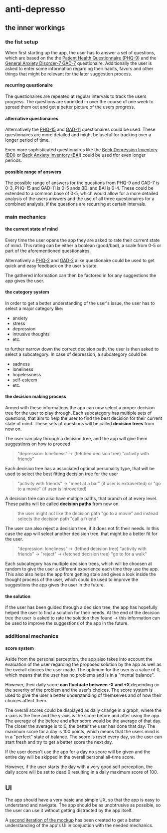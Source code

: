 # anti-depresso
## the inner workings
### the fist setup
When first starting up the app, the user has to answer a set of questions, which are based on the the [Patient Health Questionnaire (PHQ-9)](https://en.wikipedia.org/wiki/Patient_Health_Questionnaire) and the [General Anxiety Disorder-7 GAD-7](https://en.wikipedia.org/wiki/GAD-7) questionaire. Additionally the user is asked to enter some information regarding their habits, favors and other things that might be relevant for the later suggestion process. 

#### recurring questionaire
The questionaires are repeated at regular intervals to track the users progress. The questions are sprinkled in over the course of one week to spread them out and get a better picture of the users progress.

#### alternative questionaires
Alternatively the [PHQ-15](https://en.wikipedia.org/wiki/Patient_Health_Questionnaire) and [GAD-11](https://en.wikipedia.org/wiki/GAD-7) questionaires could be used. These questionaires are more detailed and might be useful for tracking over a longer period of time.

Even more sophisticated questionaires like the [Beck Depression Inventory (BDI)](https://en.wikipedia.org/wiki/Beck_Depression_Inventory) or [Beck Anxiety Inventory (BAI)](https://en.wikipedia.org/wiki/Beck_Anxiety_Inventory) could be used tfor even longer periods.

#### possible range of answers
The possible range of answers for the questions from PHQ-9 and GAD-7 is 0-3, PHQ-15 and GAD-11 is 0-5 ands BDI and BAI is 0-4. These could be extended to a common base of 0-5, which would allow for a more detailed analysis of the users answers and the use of all three questionaires for a combined analysis, if the questions are recurring at certain intervals.

### main mechanics
#### the current state of mind
Every time the user opens the app they are asked to rate their current state of mind. This rating can be either a boolean (good/bad), a scale from 0-5 or part of the aforementioned questionaires. 

Alternatively a [PHQ-2](https://de.wikipedia.org/wiki/PHQ-2) and [GAD-2](https://de.wikipedia.org/wiki/GAD-2) alike questionaire could be used to get quick and easy feedback on the user's state.

The gathered information can then be factored in for any suggestions the app gives the user.

#### the category system
In order to get a better understanding of the user's issue, the user has to select a major category like:
- anxiety
- stress
- depression
- intrusive thoughts
- etc.

to further narrow down the correct decision path, the user is then asked to select a subcategory. In case of depression, a subcategory could be:
- sadness
- loneliness
- hopelessness
- self-esteem
- etc.

#### the decision making process
Armed with these informations the app can now select a proper decision tree for the user to play through. Each subcategory has multiple sets of questions, that aim to help the user to find the best decision for their current state of mind. These sets of questions will be called **decision trees** from now on.

The user can play through a decision tree, and the app will give them suggestions on how to proceed

> "depression: loneliness" -> (fetched decision tree) "activity with friends"

Each decision tree has a associated optimal personality type, that will be used to select the best fitting decision tree for the user

> "activity with friends" -> "meet at a bar" (if user is extraverted) or "go to a movie" (if user is introverted)

A decision tree can also have multiple paths, that branch of at every level. These paths will be called **decision paths** from now on.

> the user might not like the decision path "go to a movie" and instead selects the decision path "call a friend"

The user can also reject a decision tree, if it does not fit their needs. In this case the app will select another decision tree, that might be a better fit for the user.

> "depression: loneliness" -> (fethed decision tree) "activity with friends" -> "reject" -> (fetched decision tree) "go to for a walk"

Each subcategory has multiple decision trees, which will be choosen at random to give the user a different experience each time they use the app. This also also helps the app from getting stale and gives a look inside the thought process of the user, which could be used to improve the suggestions the app gives the user in the future.

#### the solution
If the user has been guided through a decision tree, the app has hopefully helped the user to find a solution for their needs. At the end of the decision tree the user is asked to rate the solution they found -> this information can be used to improve the suggestions of the app in the future.

### additional mechanics
#### score system
Aside from the personal perception, the app also takes into account the evaluation of the user regarding the proposed solution by the app as well as the overall choices the user made. The optimum for the user is a value of 0, which means that the user has no problems and is in a "mental balance".

However, their daily score **can fluctuate between -X and +X** depending on the severity of the problem and the user's choices. The score system is used to give the user a better understanding of themselves and of how their choices affect them.

The overall scores could be displayed as daily change in a graph, where the x-axis is the time and the y-axis is the score before and after using the app. The average of the before and after score would be the average of that day. The closer the average is to 0, the better the user has done that day. The maximum score for a day is 100 points, which means that the users mind is in a "perfect" state of balance. The score is reset every day, so the user can start fresh and try to get a better score the next day.

If the user doesn't use the app for a day no score will be given and the entire day will be skipped in the overall personal all-time score.

However, if the user starts the day with a very good self perception, the daily score will be set to dead 0 resulting in a daily maximum score of 100.

## UI
The app should have a very basic and simple UX, so that the app is easy to understand and navigate. The app should be as unobtrusive as possible, so the user can use it without getting distracted by the app itself.

A [second iteration of the mockup](https://www.figma.com/file/vaNHqLZ0QN8ZA1GtRwbs9x/AntiDrepresso?node-id=0%3A1&t=ADG1o3qgP1B8wHyh-1) has been created to get a better understanding of the app's UI in conjuction with the needed mechanics.